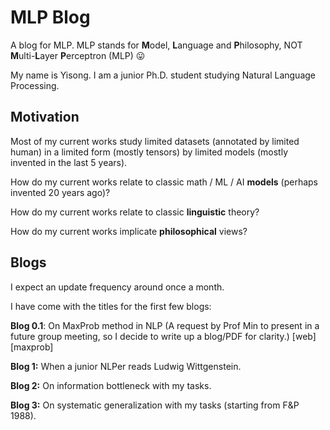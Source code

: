 # MLP Blog

A blog for MLP. MLP stands for **M**odel, **L**anguage and **P**hilosophy, NOT **M**ulti-**L**ayer **P**erceptron (MLP) 😛

My name is Yisong. I am a junior Ph.D. student studying Natural Language Processing. 



## Motivation

Most of my current works study limited datasets (annotated by limited human) in a limited form (mostly tensors) by limited models (mostly invented in the last 5 years). 

How do my current works relate to classic math / ML / AI **models** (perhaps invented 20 years ago)?

How do my current works relate to classic **linguistic** theory?

How do my current works implicate **philosophical** views?



## Blogs

I expect an update frequency around once a month.

I have come with the titles for the first few blogs:

**Blog 0.1**: On MaxProb method in NLP (A request by Prof Min to present in a future group meeting, so I decide to write up a blog/PDF for clarity.) [web][maxprob]

**Blog 1:** When a junior NLPer reads Ludwig Wittgenstein.

**Blog 2:** On information bottleneck with my tasks.

**Blog 3:** On systematic generalization with my tasks (starting from F&P 1988).





